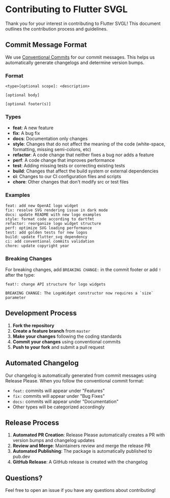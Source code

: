 # Contributing to Flutter SVGL

Thank you for your interest in contributing to Flutter SVGL! This document outlines the contribution process and guidelines.

## Commit Message Format

We use [Conventional Commits](https://www.conventionalcommits.org/) for our commit messages. This helps us automatically generate changelogs and determine version bumps.

### Format

```
<type>[optional scope]: <description>

[optional body]

[optional footer(s)]
```

### Types

- **feat**: A new feature
- **fix**: A bug fix
- **docs**: Documentation only changes
- **style**: Changes that do not affect the meaning of the code (white-space, formatting, missing semi-colons, etc)
- **refactor**: A code change that neither fixes a bug nor adds a feature
- **perf**: A code change that improves performance
- **test**: Adding missing tests or correcting existing tests
- **build**: Changes that affect the build system or external dependencies
- **ci**: Changes to our CI configuration files and scripts
- **chore**: Other changes that don't modify src or test files

### Examples

```
feat: add new OpenAI logo widget
fix: resolve SVG rendering issue in dark mode
docs: update README with new logo examples
style: format code according to dartfmt
refactor: reorganize logo widget structure
perf: optimize SVG loading performance
test: add golden tests for new logos
build: update flutter_svg dependency
ci: add conventional commits validation
chore: update copyright year
```

### Breaking Changes

For breaking changes, add `BREAKING CHANGE:` in the commit footer or add `!` after the type:

```
feat!: change API structure for logo widgets

BREAKING CHANGE: The LogoWidget constructor now requires a `size` parameter
```

## Development Process

1. **Fork the repository**
2. **Create a feature branch** from `master`
3. **Make your changes** following the coding standards
4. **Commit your changes** using conventional commits
5. **Push to your fork** and submit a pull request

## Automated Changelog

Our changelog is automatically generated from commit messages using Release Please. When you follow the conventional commit format:

- `feat:` commits will appear under "Features"
- `fix:` commits will appear under "Bug Fixes"
- `docs:` commits will appear under "Documentation"
- Other types will be categorized accordingly

## Release Process

1. **Automated PR Creation**: Release Please automatically creates a PR with version bumps and changelog updates
2. **Review and Merge**: Maintainers review and merge the release PR
3. **Automated Publishing**: The package is automatically published to pub.dev
4. **GitHub Release**: A GitHub release is created with the changelog

## Questions?

Feel free to open an issue if you have any questions about contributing!
